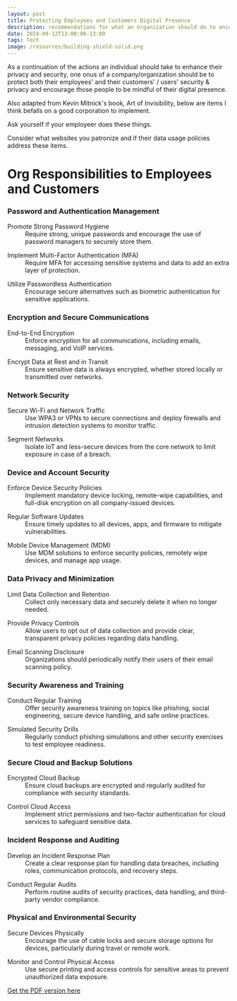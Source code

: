 ```yaml
---
layout: post
title: Protecting Employees and Customers Digital Presence
description: recommendations for what an organization should do to encourage their clients and employees practice safer and smarter digital activities
date: 2024-09-12T13:00:00-13:00
tags: Tech
image: /resources/building-shield-solid.png
---
```

As a continuation of the actions an individual should take to enhance their privacy and security, one onus of a company/organization should be to protect both their employees' and their customers' / users' security & privacy and encourage those people to be mindful of their digital presence.

Also adapted from Kevin Mitnick's book, Art of Invisibility, below are items I think befalls on a good corporation to implement.

Ask yourself if your employeer does these things.

Consider what websites you patronize and if their data usage policies address these items.

# Org Responsibilities to Employees and Customers

### Password and Authentication Management

<dl>
<dt>Promote Strong Password Hygiene</dt>
<dd>Require strong, unique passwords and encourage the use of password managers to securely store them.</dd>
</dl>

<dl>
<dt>Implement Multi-Factor Authentication (MFA)</dt>
<dd>Require MFA for accessing sensitive systems and data to add an extra layer of protection.</dd>
</dl>

<dl>
<dt>Utilize Passwordless Authentication</dt>
<dd>Encourage secure alternatives such as biometric authentication for sensitive applications.</dd>
</dl>

###  Encryption and Secure Communications

<dl>
<dt>End-to-End Encryption</dt>
<dd>Enforce encryption for all communications, including emails, messaging, and VoIP services.</dd>
</dl>

<dl>
<dt>Encrypt Data at Rest and in Transit</dt>
<dd>Ensure sensitive data is always encrypted, whether stored locally or transmitted over networks.</dd>
</dl>

### Network Security

<dl>
<dt>Secure Wi-Fi and Network Traffic</dt>
<dd>Use WPA3 or VPNs to secure connections and deploy firewalls and intrusion detection systems to monitor traffic.</dd>
</dl>

<dl>
<dt>Segment Networks</dt>
<dd>Isolate IoT and less-secure devices from the core network to limit exposure in case of a breach.</dd>
</dl>

### Device and Account Security

<dl>
<dt>Enforce Device Security Policies</dt>
<dd>Implement mandatory device locking, remote-wipe capabilities, and full-disk encryption on all company-issued devices.</dd>
</dl>

<dl>
<dt>Regular Software Updates</dt>
<dd>Ensure timely updates to all devices, apps, and firmware to mitigate vulnerabilities.</dd>
</dl>

<dl>
<dt>Mobile Device Management (MDM)</dt>
<dd>Use MDM solutions to enforce security policies, remotely wipe devices, and manage app usage.</dd>
</dl>

### Data Privacy and Minimization

<dl>
<dt>Limit Data Collection and Retention</dt>
<dd>Collect only necessary data and securely delete it when no longer needed.</dd>
</dl>

<dl>
<dt>Provide Privacy Controls</dt>
<dd>Allow users to opt out of data collection and provide clear, transparent privacy policies regarding data handling.</dd>
</dl>

<dl>
<dt>Email Scanning Disclosure</dt>
<dd>Organizations should periodically notify their users of their email scanning policy.</dd>
</dl>

### Security Awareness and Training

<dl>
<dt>Conduct Regular Training</dt>
<dd>Offer security awareness training on topics like phishing, social engineering, secure device handling, and safe online practices.</dd>
</dl>

<dl>
<dt>Simulated Security Drills</dt>
<dd>Regularly conduct phishing simulations and other security exercises to test employee readiness.</dd>
</dl>

### Secure Cloud and Backup Solutions

<dl>
<dt>Encrypted Cloud Backup</dt>
<dd>Ensure cloud backups are encrypted and regularly audited for compliance with security standards.</dd>
</dl>

<dl>
<dt>Control Cloud Access</dt>
<dd>Implement strict permissions and two-factor authentication for cloud services to safeguard sensitive data.</dd>
</dl>

### Incident Response and Auditing

<dl>
<dt>Develop an Incident Response Plan</dt>
<dd>Create a clear response plan for handling data breaches, including roles, communication protocols, and recovery steps.</dd>
</dl>

<dl>
<dt>Conduct Regular Audits</dt>
<dd>Perform routine audits of security practices, data handling, and third-party vendor compliance.</dd>
</dl>

### Physical and Environmental Security

<dl>
<dt>Secure Devices Physically</dt>
<dd>Encourage the use of cable locks and secure storage options for devices, particularly during travel or remote work.</dd>
</dl>

<dl>
<dt>Monitor and Control Physical Access</dt>
<dd>Use secure printing and access controls for sensitive areas to prevent unauthorized data exposure.</dd>
</dl>

<div class="pdf-link">
  <a href="/assets/org-responsibilities.pdf" target="_blank">Get the PDF version here</a>
</div>
